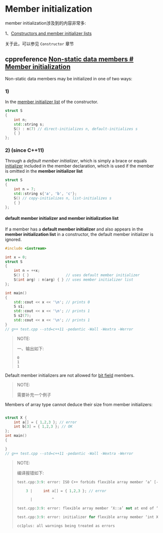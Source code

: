 # Member initialization

member initialization涉及到的内容非常多:

1、[Constructors and member initializer lists](https://pd.codechef.com/docs/cpp/cpp/language/constructor.html)

关于此，可以参见 `Constructor` 章节

## cppreference [Non-static data members # Member initialization](https://pd.codechef.com/docs/cpp/cpp/language/data_members.html#Member_initialization)

Non-static data members may be initialized in one of two ways:

### 1) 

In the [member initializer list](https://pd.codechef.com/docs/cpp/cpp/language/constructor.html) of the constructor.

```C++
struct S
{
    int n;
    std::string s;
    S() : n(7) // direct-initializes n, default-initializes s
    { }
};
```

### 2) (since C++11)

Through a *default member initializer*, which is simply a brace or equals [initializer](https://pd.codechef.com/docs/cpp/cpp/language/initialization.html) included in the member declaration, which is used if the member is omitted in the **member initializer list**

```C++
struct S
{
    int n = 7;
    std::string s{'a', 'b', 'c'};
    S() // copy-initializes n, list-initializes s
    { }
};
```

#### **default member initializer** and  **member initialization list** 

If a member has a **default member initializer** and also appears in the **member initialization list** in a constructor, the default member initializer is ignored.

```C++
#include <iostream>

int x = 0;
struct S
{
    int n = ++x;
    S() { }                 // uses default member initializer
    S(int arg) : n(arg) { } // uses member initializer list
};

int main()
{
    std::cout << x << '\n'; // prints 0
    S s1;
    std::cout << x << '\n'; // prints 1
    S s2(7);
    std::cout << x << '\n'; // prints 1
}
// g++ test.cpp --std=c++11 -pedantic -Wall -Wextra -Werror

```

> NOTE: 
>
> 一、输出如下:
>
> ```
> 0
> 1
> 1
> ```
>
> 

Default member initializers are not allowed for [bit field](https://pd.codechef.com/docs/cpp/cpp/language/bit_field.html) members.

> NOTE: 
>
> 需要补充一个例子

Members of array type cannot deduce their size from member initializers:

```C++

struct X {
    int a[] = { 1,2,3 }; // error
    int b[3] = { 1,2,3 }; // OK
};
int main()
{

}
// g++ test.cpp --std=c++11 -pedantic -Wall -Wextra -Werror

```

> NOTE: 
>
> 编译报错如下:
>
> ```C++
> test.cpp:3:9: error: ISO C++ forbids flexible array member ‘a’ [-Werror=pedantic]
> 
>     3 |     int a[] = { 1,2,3 }; // error
> 
>       |         ^
> 
> test.cpp:3:9: error: flexible array member ‘X::a’ not at end of ‘struct X’
> 
> test.cpp:3:9: error: initializer for flexible array member ‘int X::a []’
> 
> cc1plus: all warnings being treated as errors
> ```
>
> 
